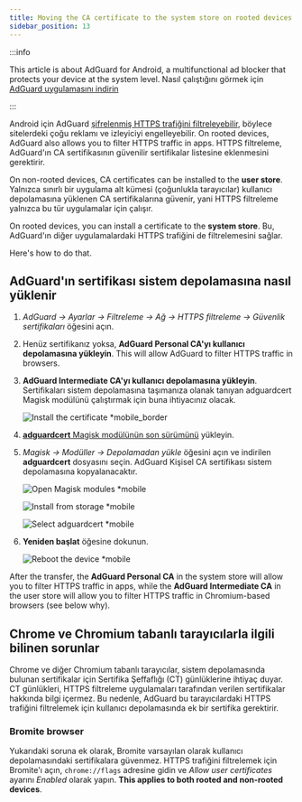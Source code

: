 ```yaml
---
title: Moving the CA certificate to the system store on rooted devices
sidebar_position: 13
---
```


:::info

This article is about AdGuard for Android, a multifunctional ad blocker that protects your device at the system level. Nasıl çalıştığını görmek için [AdGuard uygulamasını indirin](https://agrd.io/download-kb-adblock)

:::

Android için AdGuard [şifrelenmiş HTTPS trafiğini filtreleyebilir](/general/https-filtering/what-is-https-filtering), böylece sitelerdeki çoğu reklamı ve izleyiciyi engelleyebilir. On rooted devices, AdGuard also allows you to filter HTTPS traffic in apps. HTTPS filtreleme, AdGuard'ın CA sertifikasının güvenilir sertifikalar listesine eklenmesini gerektirir.

On non-rooted devices, CA certificates can be installed to the **user store**. Yalnızca sınırlı bir uygulama alt kümesi (çoğunlukla tarayıcılar) kullanıcı depolamasına yüklenen CA sertifikalarına güvenir, yani HTTPS filtreleme yalnızca bu tür uygulamalar için çalışır.

On rooted devices, you can install a certificate to the **system store**. Bu, AdGuard'ın diğer uygulamalardaki HTTPS trafiğini de filtrelemesini sağlar.

Here's how to do that.

## AdGuard'ın sertifikası sistem depolamasına nasıl yüklenir

1. *AdGuard → Ayarlar → Filtreleme → Ağ → HTTPS filtreleme → Güvenlik sertifikaları* öğesini açın.

1. Henüz sertifikanız yoksa, **AdGuard Personal CA'yı kullanıcı depolamasına yükleyin**. This will allow AdGuard to filter HTTPS traffic in browsers.

1. **AdGuard Intermediate CA'yı kullanıcı depolamasına yükleyin**. Sertifikaları sistem depolamasına taşımanıza olanak tanıyan adguardcert Magisk modülünü çalıştırmak için buna ihtiyacınız olacak.

    ![Install the certificate *mobile_border](https://cdn.adtidy.org/blog/new/asx1xksecurity_certificates.png)

1. [**adguardcert** Magisk modülünün son sürümünü](https://github.com/AdguardTeam/adguardcert/releases/latest/) yükleyin.

1. *Magisk → Modüller → Depolamadan yükle* öğesini açın ve indirilen **adguardcert** dosyasını seçin. AdGuard Kişisel CA sertifikası sistem depolamasına kopyalanacaktır.

    ![Open Magisk modules *mobile](https://cdn.adtidy.org/content/kb/ad_blocker/android/solving_problems/https-certificate-for-rooted/magisk-module-4.png)

    ![Install from storage *mobile](https://cdn.adtidy.org/content/kb/ad_blocker/android/solving_problems/https-certificate-for-rooted/magisk-module-5.png)

    ![Select adguardcert *mobile](https://cdn.adtidy.org/content/kb/ad_blocker/android/solving_problems/https-certificate-for-rooted/magisk-module-6.png)

1. **Yeniden başlat** öğesine dokunun.

    ![Reboot the device *mobile](https://cdn.adtidy.org/content/kb/ad_blocker/android/solving_problems/https-certificate-for-rooted/magisk-module-7.png)

After the transfer, the **AdGuard Personal CA** in the system store will allow you to filter HTTPS traffic in apps, while the **AdGuard Intermediate CA** in the user store will allow you to filter HTTPS traffic in Chromium-based browsers (see below why).

## Chrome ve Chromium tabanlı tarayıcılarla ilgili bilinen sorunlar

Chrome ve diğer Chromium tabanlı tarayıcılar, sistem depolamasında bulunan sertifikalar için Sertifika Şeffaflığı (CT) günlüklerine ihtiyaç duyar. CT günlükleri, HTTPS filtreleme uygulamaları tarafından verilen sertifikalar hakkında bilgi içermez. Bu nedenle, AdGuard bu tarayıcılardaki HTTPS trafiğini filtrelemek için kullanıcı depolamasında ek bir sertifika gerektirir.

### Bromite browser

Yukarıdaki soruna ek olarak, Bromite varsayılan olarak kullanıcı depolamasındaki sertifikalara güvenmez. HTTPS trafiğini filtrelemek için Bromite'ı açın, `chrome://flags` adresine gidin ve *Allow user certificates* ayarını *Enabled* olarak yapın. **This applies to both rooted and non-rooted devices**.
